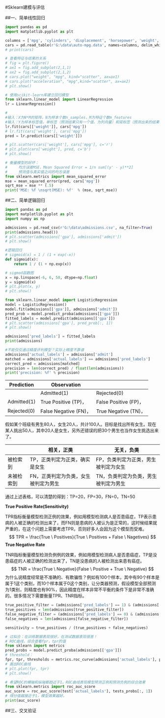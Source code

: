 #Sklearn建模与评估

##一、简单线性回归

```python
import pandas as pd 
import matplotlib.pyplot as plt 

columns = ['mpg', 'cylinders', 'displacement', 'horsepower', 'weight', 'acceleration', 'model year','origin', 'car name' ]
cars = pd.read_table(r'G:\data\auto-mpg.data', names=columns, delim_whitespace=True)
# print(cars)

# 查看特征与结果的关系
# fig = plt.figure()
# ax1 = fig.add_subplot(2,1,1)
# ax2 = fig.add_subplot(2,1,2)
# cars.plot("weight", "mpg", kind="scatter", ax=ax1)
# cars.plot("acceleration", "mpg",kind="scatter", ax=ax2)
# plt.show()

# 使用scikit-learn库建立回归模型
from sklearn.linear_model import LinearRegression
lr = LinearRegression()

#
#输入：X为N*M的矩阵，N为样本个数n_samples，M为特征个数m_features
#输入：Y为样本标签值，单标签（预测结果只有一个值，为列向量）和双标签（预测出来的结果不止一个，为矩阵）
lr.fit(cars[['weight']], cars['mpg'])
# lr.fit(cars['weight'], cars['mpg']) 
pred = lr.predict(cars[['weight']])

# plt.scatter(cars['weight'], cars['mpg'], c='r')
# plt.plot(cars['weight'], pred, c='b')
# plt.show()

# 衡量模型的好坏：
#     均方误差MSE，Mean Squared Error = 1/n sum[(y' - y)**2] 
#     预测值与真实值之间的均方误差
from sklearn.metrics import mean_squared_error
mse = mean_squared_error(pred, cars['mpg'])
sqrt_mse = mse ** (.5)
print('MSE: %f \nsqrt(MSE): %f'  % (mse, sqrt_mse))
```

##二、简单逻辑回归

```python
import pandas as pd 
import matplotlib.pyplot as plt 
import numpy as np

admissions = pd.read_csv(r'G:\data\admissions.csv', na_filter=True)
print(admissions.head())
# plt.scatter(admissions['gpa'], admissions['admit'])
# plt.show()

#逻辑回归
# sigmoid(x) = 1 / (1 + exp(-x))
def sigmoid(x):
    return 1 / (1 + np.exp(x))

# sigmod函数图
x = np.linspace(-6, 6, 50, dtype=np.float)
y = sigmoid(x)
# plt.plot(x, y)
# plt.show()

from sklearn.linear_model import LogisticRegression
model = LogisticRegression()
model.fit(admissions[['gpa']], admissions['admit'])
pred_prob = model.predict_proba(admissions[['gpa']])
fitted_labels = model.predict(admissions[['gpa']])
# plt.scatter(admissions['gpa'], pred_prob[:, 1])
# plt.show()

admissions['pred_labels'] = fitted_labels
print(admissions)

#不能仅仅通过精度评判模型？实际上精度不靠谱
admissions['actual_labels'] = admissions['admit']
matched = admissions['actual_labels'] == admissions['pred_labels']
correct_pred = admissions[matched]
precision = len(correct_pred) / float(len(admissions))
print('precision: %f' % precision)
```

| Prediction  | Observation           |                       |
| ----------- | --------------------- | --------------------- |
|             | Admitted(1)           | Rejected(0)           |
| Admitted(1) | True Positive (TP)，  | False Positive (FP)， |
| Rejected(0) | False Negative (FN)， | True Negative (TN)，  |

假如某个班级有男生80人，女生20人，共计100人。目标是找出所有女生。现在某人挑出50人，其中20人是女生，另外还错误的把30个男生也当作女生挑选出来了。

|            | 相关，正类                           | 无关，负类                           |
| ---------- | ------------------------------------ | ------------------------------------ |
| 被检索到   | TP，正类判定为正类，确实是女生       | FP，负类判定为正类，男生被判定为女生 |
| 未被检索到 | FN，正类判定为负类，女生被判定为男生 | TN，负类判定为负类，男生被判定为男生 |

通过上述表格，可以清楚的得到：TP=20，FP=30，FN=0，TN=50

**True Positive Rate(Sensitivity)**

TPR指标衡量模型检测正例的效果，例如用模型检测病人是否患癌症，TP表示患病的人被正确的检测出来了，而FN则是患病的人被认为是正常的，这时候结果就严重的，在这个问题上需要考虑TPR，否则好多人会因为这个模型而受难。
$$
TPR =  \frac{True  \ Positives}{True \  Positives + False \  Nagetives}
$$
**True Negative Rate**

TNR指标衡量模型检测负例例的效果，例如用模型检测病人是否患癌症，TP是没患癌症的人被正确的检测出来了，TN是没患病的人被检测出来患有癌症。
$$
TNR = \frac{True \ Negative}{False \ Positive + True \ Negative}
$$
为什么说精度经常是不准确的、有欺骗性？例如有100个样本，其中有90个样本是属于1这个类别，而10个样本属于0这个类别，让分类器预测，假设模型全部预测为1类别，则精度也有90%，因此精度在样本非常不平衡的条件下是非常不准确的。很多情况下需要衡量TPR、TNR指标。

```python
true_positive_filter = (admissions['pred_labels'] == 1) & (admissions['actual_labels'] == 1)
true_positives = len(admissions[true_positive_filter])
false_negative_filter = (admissions['pred_labels'] == 0) & (admissions['actual_labels'] == 1)
false_negatives = len(admissions[false_negative_filter])

sensitivity = true_positives / (true_positives + false_negatives)

# 过拟合：在训练数据表现很好，在测试数据表现很差！
# ROC曲线，综合查看fpr，tpr的值
from sklearn import metrics
pred_probs = model.predict_proba(admissions[['gpa']])
# threshold：
fpr, tpr, thresholds = metrics.roc_curve(admissions['actual_labels'], pred_probs)
# 画出ROC曲线
# plt.plot(fpr, tpr)
# plt.show()

# 希望ROC的横轴和纵轴都趋近于1。ROC曲线表现模型预测正例和预测负例的综合效果
from sklearn.metrics import roc_auc_score
auc_score = roc_auc_score(test['actual_labels'], tests_probs[:, 1])
# 得分值越接近于1，模型效果越好。
print(auc_score)
```

##三、交叉验证





